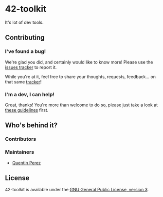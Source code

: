 42-toolkit
==========

It's lot of dev tools.

## Contributing

### I've found a bug!

We're glad you did, and certainly would like to know more! Please use the [issues tracker](https://github.com/QuentinPerez/42-toolkit/issues) to report it.

While you're at it, feel free to share your thoughts, requests, feedback... on that same [tracker](https://github.com/QuentinPerez/42-toolkit/issues)!

### I'm a dev, I can help!

Great, thanks! You're more than welcome to do so, please just take a look at [these guidelines](CONTRIBUTING.md) first.

## Who's behind it?

### Contributors

### Maintainers

* [Quentin Perez](https://github.com/QuentinPerez)

## License

42-toolkit is available under the [GNU General Public License, version 3](LICENSE).

